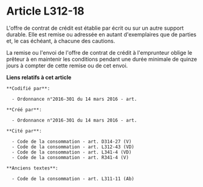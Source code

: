 # Article L312-18

L'offre de contrat de crédit est établie par écrit ou sur un autre support durable. Elle est remise ou adressée en autant
d'exemplaires que de parties et, le cas échéant, à chacune des cautions.

La remise ou l'envoi de l'offre de contrat de crédit à l'emprunteur oblige le prêteur à en maintenir les conditions pendant
une durée minimale de quinze jours à compter de cette remise ou de cet envoi.

**Liens relatifs à cet article**

	**Codifié par**:

	  - Ordonnance n°2016-301 du 14 mars 2016 - art.

	**Créé par**:

	  - Ordonnance n°2016-301 du 14 mars 2016 - art.

	**Cité par**:

	  - Code de la consommation - art. D314-27 (V)
	  - Code de la consommation - art. L312-43 (VD)
	  - Code de la consommation - art. L341-4 (VD)
	  - Code de la consommation - art. R341-4 (V)

	**Anciens textes**:

	  - Code de la consommation - art. L311-11 (Ab)
